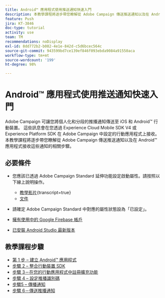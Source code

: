 ```yaml
---
title: Android™ 應用程式使用推送通知快速入門
description: 本教學課程將逐步帶您瞭解從 Adobe Campaign 傳送推送通知以及在 Android™ 應用程式接收這些通知的相關步驟。
feature: Push
jira: KT-3846
doc-type: tutorial
activity: use
team: TM
recommendations: noDisplay
exl-id: 8dd772b2-b082-4e1e-842d-c5d6bcec564c
source-git-commit: 943599bd7ce139ef846f093ebda9084a91550aca
workflow-type: tm+mt
source-wordcount: '199'
ht-degree: 98%

---
```


# Android™ 應用程式使用推送通知快速入門

Adobe Campaign 可讓您將個人化和分段的推播通知傳送至 iOS 和 Android™ 行動裝置。
這些訊息會在您透過 Experience Cloud Mobile SDK V4 或 Experience Platform SDK 在 Adobe Campaign 中設定的行動應用程式上接收。
本教學課程將逐步帶您瞭解從 Adobe Campaign 傳送推送通知以及在 Android™ 應用程式接收這些通知的相關步驟。

## 必要條件

* 您應該已透過 Adobe Campaign Standard 延伸功能設定啟動屬性。請按照以下線上說明操作。
   * [教學影片](https://video.tv.adobe.com/v/26224?learn=on){transcript=true}
   * [文件](https://experienceleague.adobe.com/docs/campaign-standard-learn/tutorials/communication-channels/mobile/configure-mobile-apps-using-aep-sdk.html?lang=zh-Hant)

* 請確定 Adobe Campaign Standard 中對應的屬性狀態設為「已設定」。
* [擁有使用中的 Google Firebase 帳戶](https://firebase.google.com)
* [已安裝 Android Studio 最新版本](https://developer.android.com/studio)

## 教學課程步驟

* [第 1 步 – 建立 Android™ 應用程式](/help/tutorial-push-notifications-android/create-android-app.md)
* [步驟 2 – 整合行動裝置 SDK](/help/tutorial-push-notifications-android/integrating-with-mobile-sdk.md)
* [步驟 3－在您的行動應用程式中註冊擴充功能](/help/tutorial-push-notifications-android/register-mobile-extensions.md)
* [步驟 4 – 設定推播識別碼](/help/tutorial-push-notifications-android/set-push-identifier.md)
* [步驟5 – 傳播通知](/help/tutorial-push-notifications-android/propagate-notification.md)
* [步驟 6－傳送推播通知](/help/tutorial-push-notifications-android/send-push-notification.md)
